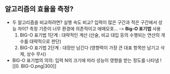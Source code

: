 ## 알고리즘의 효율을 측정?
- 두 알고리즘을 비교하려면? 실행 속도 비교? 입력이 많은 구간과 적은 구간에서 성능 차이? 측정 기준이 너무 환경에 의존적이고 애매모호... -> **Big-O 표기법** 사용
	1. BIG-O 표기법 1단계 : 대략적인 계산 (산술, 비교 대입 등의 수행되는 연산의 개수를 대략적으로 판단)
	2. BIG-O 표기법 2단계 : 대장만 남긴다 (영향력이 가장 큰 대표 항목만 남기고 삭제, 상수 무시)
- BIG-O 표기법의 의의: 입력 N의 크기에 따라 성능이 영향을 받는 정도를 나타냄 
	![[0. BIG-O.png|300]]
